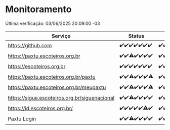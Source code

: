# Monitoramento

Última verificação: 03/06/2025 20:09:00 -03

|Serviço|Status|Últimas 24h|
|---|---|---|
|https://github.com|<span title="2025-05-27: OK=23">✔️</span><span title="2025-05-28: OK=23">✔️</span><span title="2025-05-29: OK=23">✔️</span><span title="2025-05-30: OK=23">✔️</span><span title="2025-05-31: OK=23">✔️</span><span title="2025-06-01: OK=22">✔️</span><span title="2025-06-02: OK=22">✔️</span>|<span title="02/06/2025 20:09:00 -03 : 200">✔️</span><span title="02/06/2025 21:49:00 -03 : 200">✔️</span><span title="02/06/2025 23:38:00 -03 : 200">✔️</span><span title="03/06/2025 00:39:00 -03 : 200">✔️</span><span title="03/06/2025 01:16:00 -03 : 200">✔️</span><span title="03/06/2025 02:10:00 -03 : 200">✔️</span><span title="03/06/2025 03:14:00 -03 : 200">✔️</span><span title="03/06/2025 04:10:00 -03 : 200">✔️</span><span title="03/06/2025 05:14:00 -03 : 200">✔️</span><span title="03/06/2025 06:10:00 -03 : 200">✔️</span><span title="03/06/2025 07:10:00 -03 : 200">✔️</span><span title="03/06/2025 08:08:00 -03 : 200">✔️</span><span title="03/06/2025 09:18:00 -03 : 200">✔️</span><span title="03/06/2025 10:26:00 -03 : 200">✔️</span><span title="03/06/2025 11:10:00 -03 : 200">✔️</span><span title="03/06/2025 12:10:00 -03 : 200">✔️</span><span title="03/06/2025 13:13:00 -03 : 200">✔️</span><span title="03/06/2025 14:09:00 -03 : 200">✔️</span><span title="03/06/2025 15:13:00 -03 : 200">✔️</span><span title="03/06/2025 16:07:00 -03 : 200">✔️</span><span title="03/06/2025 17:10:00 -03 : 200">✔️</span><span title="03/06/2025 18:10:00 -03 : 503">❌</span><span title="03/06/2025 19:09:00 -03 : 200">✔️</span><span title="03/06/2025 20:09:00 -03 : 200">✔️</span>|
|https://paxtu.escoteiros.org.br|<span title="2025-05-27: OK=23">✔️</span><span title="2025-05-28: OK=23">✔️</span><span title="2025-05-29: OK=22, Falhas=1">⚠️</span><span title="2025-05-30: OK=23">✔️</span><span title="2025-05-31: OK=23">✔️</span><span title="2025-06-01: OK=22">✔️</span><span title="2025-06-02: OK=22">✔️</span>|<span title="02/06/2025 20:09:00 -03 : 200">✔️</span><span title="02/06/2025 21:49:00 -03 : 200">✔️</span><span title="02/06/2025 23:38:00 -03 : 200">✔️</span><span title="03/06/2025 00:39:00 -03 : 200">✔️</span><span title="03/06/2025 01:16:00 -03 : 200">✔️</span><span title="03/06/2025 02:10:00 -03 : 200">✔️</span><span title="03/06/2025 03:14:00 -03 : 200">✔️</span><span title="03/06/2025 04:10:00 -03 : 200">✔️</span><span title="03/06/2025 05:14:00 -03 : 200">✔️</span><span title="03/06/2025 06:10:00 -03 : 200">✔️</span><span title="03/06/2025 07:10:00 -03 : 200">✔️</span><span title="03/06/2025 08:08:00 -03 : 200">✔️</span><span title="03/06/2025 09:18:00 -03 : 200">✔️</span><span title="03/06/2025 10:26:00 -03 : 200">✔️</span><span title="03/06/2025 11:10:00 -03 : 200">✔️</span><span title="03/06/2025 12:10:00 -03 : 200">✔️</span><span title="03/06/2025 13:13:00 -03 : 200">✔️</span><span title="03/06/2025 14:09:00 -03 : 200">✔️</span><span title="03/06/2025 15:13:00 -03 : 200">✔️</span><span title="03/06/2025 16:07:00 -03 : 200">✔️</span><span title="03/06/2025 17:10:00 -03 : 200">✔️</span><span title="03/06/2025 18:10:00 -03 : 200">✔️</span><span title="03/06/2025 19:09:00 -03 : 200">✔️</span><span title="03/06/2025 20:09:00 -03 : 200">✔️</span>|
|https://escoteiros.org.br|<span title="2025-05-27: OK=23">✔️</span><span title="2025-05-28: OK=23">✔️</span><span title="2025-05-29: OK=23">✔️</span><span title="2025-05-30: OK=23">✔️</span><span title="2025-05-31: OK=23">✔️</span><span title="2025-06-01: OK=22">✔️</span><span title="2025-06-02: OK=22">✔️</span>|<span title="02/06/2025 20:09:00 -03 : 200">✔️</span><span title="02/06/2025 21:49:00 -03 : 200">✔️</span><span title="02/06/2025 23:38:00 -03 : 200">✔️</span><span title="03/06/2025 00:39:00 -03 : 200">✔️</span><span title="03/06/2025 01:16:00 -03 : 200">✔️</span><span title="03/06/2025 02:10:00 -03 : 200">✔️</span><span title="03/06/2025 03:14:00 -03 : 200">✔️</span><span title="03/06/2025 04:10:00 -03 : 200">✔️</span><span title="03/06/2025 05:14:00 -03 : 200">✔️</span><span title="03/06/2025 06:10:00 -03 : 200">✔️</span><span title="03/06/2025 07:10:00 -03 : 200">✔️</span><span title="03/06/2025 08:08:00 -03 : 200">✔️</span><span title="03/06/2025 09:18:00 -03 : 200">✔️</span><span title="03/06/2025 10:26:00 -03 : 200">✔️</span><span title="03/06/2025 11:10:00 -03 : 200">✔️</span><span title="03/06/2025 12:10:00 -03 : 200">✔️</span><span title="03/06/2025 13:13:00 -03 : 200">✔️</span><span title="03/06/2025 14:09:00 -03 : 200">✔️</span><span title="03/06/2025 15:13:00 -03 : 200">✔️</span><span title="03/06/2025 16:07:00 -03 : 200">✔️</span><span title="03/06/2025 17:10:00 -03 : 200">✔️</span><span title="03/06/2025 18:10:00 -03 : 200">✔️</span><span title="03/06/2025 19:09:00 -03 : 200">✔️</span><span title="03/06/2025 20:09:00 -03 : 200">✔️</span>|
|https://paxtu.escoteiros.org.br/paxtu|<span title="2025-05-27: OK=23">✔️</span><span title="2025-05-28: OK=23">✔️</span><span title="2025-05-29: OK=22, Falhas=1">⚠️</span><span title="2025-05-30: OK=23">✔️</span><span title="2025-05-31: OK=23">✔️</span><span title="2025-06-01: OK=22">✔️</span><span title="2025-06-02: OK=21, Falhas=1">⚠️</span>|<span title="02/06/2025 20:09:00 -03 : 200">✔️</span><span title="02/06/2025 21:49:00 -03 : 200">✔️</span><span title="02/06/2025 23:38:00 -03 : 200">✔️</span><span title="03/06/2025 00:39:00 -03 : 200">✔️</span><span title="03/06/2025 01:16:00 -03 : 200">✔️</span><span title="03/06/2025 02:10:00 -03 : 200">✔️</span><span title="03/06/2025 03:14:00 -03 : 200">✔️</span><span title="03/06/2025 04:10:00 -03 : 200">✔️</span><span title="03/06/2025 05:14:00 -03 : 200">✔️</span><span title="03/06/2025 06:10:00 -03 : 200">✔️</span><span title="03/06/2025 07:10:00 -03 : 200">✔️</span><span title="03/06/2025 08:08:00 -03 : 200">✔️</span><span title="03/06/2025 09:18:00 -03 : 200">✔️</span><span title="03/06/2025 10:26:00 -03 : 200">✔️</span><span title="03/06/2025 11:10:00 -03 : 200">✔️</span><span title="03/06/2025 12:10:00 -03 : 200">✔️</span><span title="03/06/2025 13:13:00 -03 : 200">✔️</span><span title="03/06/2025 14:09:00 -03 : 200">✔️</span><span title="03/06/2025 15:13:00 -03 : 200">✔️</span><span title="03/06/2025 16:07:00 -03 : 200">✔️</span><span title="03/06/2025 17:11:00 -03 : 200">✔️</span><span title="03/06/2025 18:10:00 -03 : 200">✔️</span><span title="03/06/2025 19:09:00 -03 : 200">✔️</span><span title="03/06/2025 20:09:00 -03 : 200">✔️</span>|
|https://paxtu.escoteiros.org.br/meupaxtu|<span title="2025-05-27: OK=23">✔️</span><span title="2025-05-28: OK=23">✔️</span><span title="2025-05-29: OK=22, Falhas=1">⚠️</span><span title="2025-05-30: OK=23">✔️</span><span title="2025-05-31: OK=23">✔️</span><span title="2025-06-01: OK=22">✔️</span><span title="2025-06-02: OK=20, Falhas=2">⚠️</span>|<span title="02/06/2025 20:09:00 -03 : 200">✔️</span><span title="02/06/2025 21:49:00 -03 : 200">✔️</span><span title="02/06/2025 23:38:00 -03 : 200">✔️</span><span title="03/06/2025 00:39:00 -03 : 200">✔️</span><span title="03/06/2025 01:16:00 -03 : 200">✔️</span><span title="03/06/2025 02:10:00 -03 : 200">✔️</span><span title="03/06/2025 03:14:00 -03 : 200">✔️</span><span title="03/06/2025 04:10:00 -03 : 200">✔️</span><span title="03/06/2025 05:14:00 -03 : 200">✔️</span><span title="03/06/2025 06:10:00 -03 : 200">✔️</span><span title="03/06/2025 07:10:00 -03 : 200">✔️</span><span title="03/06/2025 08:08:00 -03 : 200">✔️</span><span title="03/06/2025 09:18:00 -03 : 200">✔️</span><span title="03/06/2025 10:26:00 -03 : 200">✔️</span><span title="03/06/2025 11:10:00 -03 : 200">✔️</span><span title="03/06/2025 12:10:00 -03 : 200">✔️</span><span title="03/06/2025 13:13:00 -03 : 200">✔️</span><span title="03/06/2025 14:09:00 -03 : 200">✔️</span><span title="03/06/2025 15:13:00 -03 : 200">✔️</span><span title="03/06/2025 16:07:00 -03 : 200">✔️</span><span title="03/06/2025 17:11:00 -03 : 200">✔️</span><span title="03/06/2025 18:10:00 -03 : 200">✔️</span><span title="03/06/2025 19:09:00 -03 : 200">✔️</span><span title="03/06/2025 20:09:00 -03 : 200">✔️</span>|
|https://sigue.escoteiros.org.br/siguenacional|<span title="2025-05-27: OK=23">✔️</span><span title="2025-05-28: OK=23">✔️</span><span title="2025-05-29: OK=22, Falhas=1">⚠️</span><span title="2025-05-30: OK=23">✔️</span><span title="2025-05-31: OK=23">✔️</span><span title="2025-06-01: OK=22">✔️</span><span title="2025-06-02: OK=22">✔️</span>|<span title="02/06/2025 20:09:00 -03 : 200">✔️</span><span title="02/06/2025 21:49:00 -03 : 200">✔️</span><span title="02/06/2025 23:38:00 -03 : 200">✔️</span><span title="03/06/2025 00:39:00 -03 : 200">✔️</span><span title="03/06/2025 01:16:00 -03 : 200">✔️</span><span title="03/06/2025 02:10:00 -03 : 200">✔️</span><span title="03/06/2025 03:14:00 -03 : 200">✔️</span><span title="03/06/2025 04:10:00 -03 : 200">✔️</span><span title="03/06/2025 05:14:00 -03 : 200">✔️</span><span title="03/06/2025 06:10:00 -03 : 200">✔️</span><span title="03/06/2025 07:10:00 -03 : 200">✔️</span><span title="03/06/2025 08:08:00 -03 : 200">✔️</span><span title="03/06/2025 09:18:00 -03 : 200">✔️</span><span title="03/06/2025 10:26:00 -03 : 200">✔️</span><span title="03/06/2025 11:10:00 -03 : 200">✔️</span><span title="03/06/2025 12:10:00 -03 : 200">✔️</span><span title="03/06/2025 13:13:00 -03 : 200">✔️</span><span title="03/06/2025 14:09:00 -03 : 200">✔️</span><span title="03/06/2025 15:13:00 -03 : 200">✔️</span><span title="03/06/2025 16:07:00 -03 : 200">✔️</span><span title="03/06/2025 17:11:00 -03 : 200">✔️</span><span title="03/06/2025 18:10:00 -03 : 200">✔️</span><span title="03/06/2025 19:09:00 -03 : 200">✔️</span><span title="03/06/2025 20:09:00 -03 : 200">✔️</span>|
|https://id.escoteiros.org.br/|<span title="2025-05-27: OK=23">✔️</span><span title="2025-05-28: OK=23">✔️</span><span title="2025-05-29: OK=23">✔️</span><span title="2025-05-30: OK=23">✔️</span><span title="2025-05-31: OK=23">✔️</span><span title="2025-06-01: OK=21, Falhas=1">⚠️</span><span title="2025-06-02: OK=22">✔️</span>|<span title="02/06/2025 20:09:00 -03 : 200">✔️</span><span title="02/06/2025 21:49:00 -03 : 200">✔️</span><span title="02/06/2025 23:38:00 -03 : 200">✔️</span><span title="03/06/2025 00:39:00 -03 : 200">✔️</span><span title="03/06/2025 01:16:00 -03 : 200">✔️</span><span title="03/06/2025 02:10:00 -03 : 200">✔️</span><span title="03/06/2025 03:14:00 -03 : 200">✔️</span><span title="03/06/2025 04:10:00 -03 : 200">✔️</span><span title="03/06/2025 05:14:00 -03 : 200">✔️</span><span title="03/06/2025 06:11:00 -03 : 200">✔️</span><span title="03/06/2025 07:10:00 -03 : 200">✔️</span><span title="03/06/2025 08:08:00 -03 : 200">✔️</span><span title="03/06/2025 09:18:00 -03 : 200">✔️</span><span title="03/06/2025 10:26:00 -03 : 200">✔️</span><span title="03/06/2025 11:10:00 -03 : 200">✔️</span><span title="03/06/2025 12:10:00 -03 : 200">✔️</span><span title="03/06/2025 13:13:00 -03 : 200">✔️</span><span title="03/06/2025 14:09:00 -03 : 200">✔️</span><span title="03/06/2025 15:13:00 -03 : 200">✔️</span><span title="03/06/2025 16:07:00 -03 : 200">✔️</span><span title="03/06/2025 17:11:00 -03 : 200">✔️</span><span title="03/06/2025 18:10:00 -03 : 200">✔️</span><span title="03/06/2025 19:09:00 -03 : 200">✔️</span><span title="03/06/2025 20:09:00 -03 : 200">✔️</span>|
|Paxtu Login|<span title="2025-05-27: OK=23">✔️</span><span title="2025-05-28: OK=23">✔️</span><span title="2025-05-29: OK=22, Falhas=1">⚠️</span><span title="2025-05-30: OK=23">✔️</span><span title="2025-05-31: OK=23">✔️</span><span title="2025-06-01: OK=22">✔️</span><span title="2025-06-02: OK=22">✔️</span>|<span title="02/06/2025 20:09:00 -03 : 200">✔️</span><span title="02/06/2025 21:49:00 -03 : 200">✔️</span><span title="02/06/2025 23:38:00 -03 : 200">✔️</span><span title="03/06/2025 00:39:00 -03 : 200">✔️</span><span title="03/06/2025 01:16:00 -03 : 200">✔️</span><span title="03/06/2025 02:10:00 -03 : 200">✔️</span><span title="03/06/2025 03:14:00 -03 : 200">✔️</span><span title="03/06/2025 04:10:00 -03 : 200">✔️</span><span title="03/06/2025 05:14:00 -03 : 200">✔️</span><span title="03/06/2025 06:11:00 -03 : 200">✔️</span><span title="03/06/2025 07:10:00 -03 : 200">✔️</span><span title="03/06/2025 08:08:00 -03 : 200">✔️</span><span title="03/06/2025 09:18:00 -03 : 200">✔️</span><span title="03/06/2025 10:26:00 -03 : 200">✔️</span><span title="03/06/2025 11:10:00 -03 : 200">✔️</span><span title="03/06/2025 12:10:00 -03 : 200">✔️</span><span title="03/06/2025 13:13:00 -03 : 200">✔️</span><span title="03/06/2025 14:09:00 -03 : 200">✔️</span><span title="03/06/2025 15:13:00 -03 : 200">✔️</span><span title="03/06/2025 16:07:00 -03 : 200">✔️</span><span title="03/06/2025 17:11:00 -03 : 200">✔️</span><span title="03/06/2025 18:10:00 -03 : 200">✔️</span><span title="03/06/2025 19:09:00 -03 : 200">✔️</span><span title="03/06/2025 20:09:00 -03 : 200">✔️</span>|
